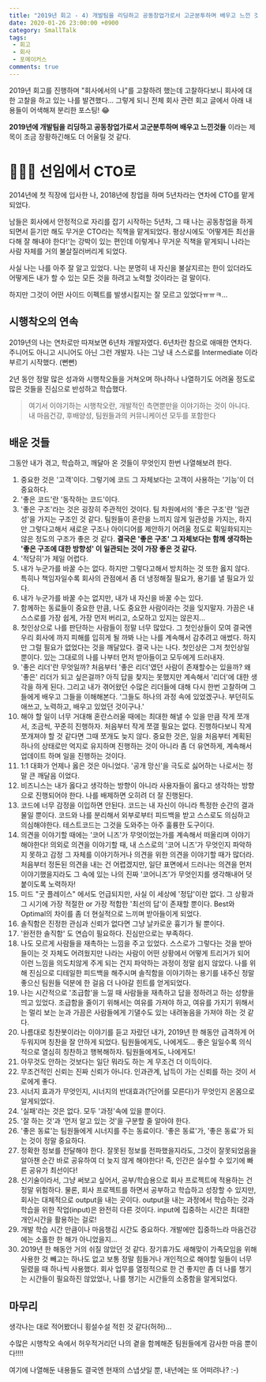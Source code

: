 ```yaml
---
title: "2019년 회고 - 4) 개발팀을 리딩하고 공동창업가로서 고군분투하며 배우고 느낀 것들"
date: 2020-01-26 23:00:00 +0900
category: SmallTalk
tags:
 - 회고
 - 회사
 - 포메이커스
comments: true
---
```


2019년 회고를 진행하며 "회사에서의 나"를 고찰하려 했는데 고찰하다보니 회사에 대한 고찰을 하고 있는 나를 발견했다... 그렇게 되니 전체 회사 관련 회고 글에서 아래 내용들이 어색해져 분리한 포스팅! 😂

**2019년에 개발팀을 리딩하고 공동창업가로서 고군분투하며 배우고 느낀것들** 이라는 제목이 조금 장황하긴해도 더 어울릴 것 같다.

<!-- more -->



# 👩🏻‍💻 선임에서 CTO로

2014년에 첫 직장에 입사한 나, 2018년에 창업을 하며 5년차라는 연차에 CTO를 맡게되었다.

남들은 회사에서 안정적으로 자리를 잡기 시작하는 5년차, 그 때 나는 공동창업을 하게 되면서 듣기만 해도 무거운 CTO라는 직책을 맡게되었다. 평상시에도 '어떻게든 최선을 다해 잘 해내야 한다!'는 강박이 있는 편인데 이렇게나 무거운 직책을 맡게되니 나라는 사람 자체를 거의 불살질러버리게 되었다.

사실 나는 나를 아주 잘 알고 있었다. 나는 분명히 내 자신을 불살지르는 한이 있더라도 어떻게든 내가 할 수 있는 모든 것을 하려고 노력할 것이라는 걸 말이다.

하지만 그것이 어떤 사이드 이펙트를 발생시킬지는 잘 모르고 있었다ㅠㅠㅋ...

## 시행착오의 연속

2019년의 나는 연차로만 따져보면 6년차 개발자였다. 6년차란 참으로 애매한 연차다. 주니어도 아니고 시니어도 아닌 그런 개발자. 나는 그냥 내 스스로를 Intermediate 이라 부르기 시작했다. (뻔뻔)

2년 동안 정말 많은 성과와 시행착오들을 거쳐오며 하나하나 나열하기도 어려울 정도로 많은 것들을 진심으로 반성하고 학습했다.

> 여기서 이야기하는 시행착오란, 개발적인 측면뿐만을 이야기하는 것이 아니다. 내 마음건강, 후배양성, 팀원들과의 커뮤니케이션 모두를 포함한다


## 배운 것들

그동안 내가 겪고, 학습하고, 깨달아 온 것들이 무엇인지 한번 나열해보려 한다.

1. 중요한 것은 '고객'이다. 그렇기에 코드 그 자체보다는 고객이 사용하는 '기능'이 더 중요하다.
2. '좋은 코드'란 '동작하는 코드'이다.
3. '좋은 구조'라는 것은 굉장히 주관적인 것이다. 팀 차원에서의 '좋은 구조'란 '일관성'을 가지는 구조인 것 같다. 팀원들이 혼란을 느끼지 않게 일관성을 가지는, 하지만 그렇다고해서 새로운 구조나 아이디어를 제안하기 어려울 정도로 획일화되지는 않은 정도의 구조가 좋은 것 같다. **결국은 '좋은 구조' 그 자체보다는 함께 생각하는 '좋은 구조에 대한 방향성' 이 일관되는 것이 가장 좋은 것 같다.**
4. '적당히'가 제일 어렵다.
5. 내가 누군가를 바꿀 수는 없다. 하지만 그렇다고해서 방치하는 것 또한 옳지 않다. 특히나 책임자일수록 회사의 관점에서 좀 더 냉정해질 필요가, 용기를 낼 필요가 있다.
6. 내가 누군가를 바꿀 수는 없지만, 내가 내 자신을 바꿀 수는 있다.
7. 함께하는 동료들이 중요한 만큼, 나도 중요한 사람이라는 것을 잊지말자. 가끔은 내 스스로를 가장 쉽게, 가장 먼저 버리고, 소모하고 있지는 않은지...
8. 첫인상으로 나를 판단하는 사람들이 정말 너무 많았다. 그 첫인상들이 모여 결국엔 우리 회사에 까지 피해를 입히게 될 까봐 나는 나를 계속해서 감추려고 애썼다. 하지만 그럴 필요가 없었다는 것을 깨달았다. 결국 나는 나다. 첫인상은 그저 첫인상일 뿐이다. 있는 그대로의 나를 나부터 먼저 받아들이고 모두에게 드러내자.
9. '좋은 리더'란 무엇일까? 처음부터 '좋은 리더'였던 사람이 존재할수는 있을까? 왜 '좋은' 리더가 되고 싶은걸까? 아직 답을 찾지는 못했지만 계속해서 '리더'에 대한 생각을 하게 된다. 그리고 내가 겪어왔던 수많은 리더들에 대해 다시 한번 고찰하며 그들에게 배우고 그들을 이해해본다. '그들도 하나의 과정 속에 있었겠구나. 부던히도 애쓰고, 노력하고, 배우고 있었던 것이구나.'
10. 해야 할 일이 너무 거대해 혼란스러울 때에는 최대한 해낼 수 있을 만큼 작게 쪼개서, 조금씩, 꾸준히 진행하자. 처음부터 작게 쪼갤 필요는 없다. 진행하다보니 작게 쪼개져야 할 것 같다면 그때 쪼개도 늦지 않다. 중요한 것은, 일을 처음부터 계획된 하나의 상태로만 억지로 유지하며 진행하는 것이 아니라 좀 더 유연하게, 계속해서 업데이트 하며 일을 진행하는 것이다.
11. 1:1 대화가 언제나 옳은 것은 아니었다. '공개 망신'을 극도로 싫어하는 나로서는 정말 큰 깨달음 이었다.
12. 비즈니스는 내가 옳다고 생각하는 방향이 아니라 사용자들이 옳다고 생각하는 방향으로 진행되어야 한다. 나를 배제하면 오히려 더 잘 진행된다.
13. 코드에 너무 감정을 이입하면 안된다. 코드는 내 자신이 아니라 특정한 순간의 결과물일 뿐이다. 코드와 나를 분리해서 외부로부터 피드백을 받고 스스로도 의심하고 의심해야한다. 테스트코드는 그것을 도와주는 아주 훌륭한 도구이다.
14. 의견을 이야기할 때에는 '코어 니즈'가 무엇이었는가를 계속해서 떠올리며 이야기 해야한다! 의외로 의견을 이야기할 때, 내 스스로의 '코어 니즈'가 무엇인지 파악하지 못하고 감정 그 자체를 이야기하거나 의견을 위한 의견을 이야기할 때가 많더라. 처음부터 정돈된 의견을 내는 건 어렵겠지만, 일단 표면에서 드러나는 의견을 먼저 이야기했을지라도 그 속에 있는 나의 진짜 '코어니즈'가 무엇인지를 생각해내어 덧붙이도록 노력하자!
15. 미드 "굿 플레이스" 에서도 언급되지만, 사실 이 세상에 '정답'이란 없다. 그 상황과 그 시기에 가장 적절한 or 가장 적합한 '최선의 답'이 존재할 뿐이다. Best와 Optimal의 차이를 좀 더 현실적으로 느끼며 받아들이게 되었다.
16. 솔직함은 진정한 관심과 신뢰가 없다면 그냥 날카로운 흉기가 될 뿐이다.
17. '완전한 솔직함' 도 연습이 필요하다. 진심만으로는 부족하다.
18. 나도 모르게 사람들을 재촉하는 느낌을 주고 있었다. 스스로가 그렇다는 것을 받아들이는 것 자체도 어려웠지만 나라는 사람이 어떤 상황에서 어떻게 트리거가 되어 이런 느낌을 의도치않게 주게 되는 건지 파악하는 과정이 정말 쉽지 않았다. 나를 위해 진심으로 디테일한 피드백을 해주시며 솔직함을 이야기하는 용기를 내주신 정말 좋으신 팀원들 덕분에 한 걸음 더 나아갈 힌트를 얻게되었다.
19. 나는 시간적으로 '조급함'을 느낄 때 사람들을 재촉하고 답을 정하려고 하는 성향을 띄고 있었다. 조급함을 줄이기 위해서는 여유를 가져야 하고, 여유를 가지기 위해서는 멀리 보는 눈과 가끔은 사람들에게 기댈수도 있는 내려놓음을 가져야 하는 것 같다.
20. 나름대로 칭찬봇이라는 이야기를 듣고 자랐던 내가, 2019년 한 해동안 급격하게 어두워지며 칭찬을 잘 안하게 되었다. 팀원들에게도, 나에게도... 좋은 일일수록 의식적으로 열심히 칭찬하고 행복해하자. 팀원들에게도, 나에게도!
21. 아무것도 안하는 것보다는 일단 뭐라도 하는 게 무조건 더 이득이다.
22. 무조건적인 신뢰는 진짜 신뢰가 아니다. 인과관계, 납득이 가는 신뢰를 하는 것이 서로에게 좋다.
23. 시너지 효과가 무엇인지, 시너지의 반대효과(?단어를 모른다)가 무엇인지 온몸으로 알게되었다.
24. '실패'라는 것은 없다. 모두 '과정'속에 있을 뿐이다.
25. '잘 하는 것'과 '먼저 알고 있는 것'을 구분할 줄 알아야 한다.
26. '좋은 동료'는 팀원들에게 시너지를 주는 동료이다. '좋은 동료'가, '좋은 동료'가 되는 것이 정말 중요하다.
27. 정확한 정보를 전달해야 한다. 잘못된 정보를 전파했을지라도, 그것이 잘못되었음을 알아챈 순간 바로 공유하여 더 늦지 않게 해야한다! 즉, 인간은 실수할 수 있기에 빠른 공유가 최선이다!
28. 신기술이라서, 그냥 써보고 싶어서, 공부/학습용으로 회사 프로젝트에 적용하는 건 정말 위험하다. 물론, 회사 프로젝트를 하면서 공부하고 학습하고 성장할 수 있지만, 회사는 대체적으로 output을 내는 곳이다. output을 내는 과정에서 학습하는 것과 학습을 위한 작업(input)은 완전히 다른 것이다. input에 집중하는 시간은 최대한 개인시간을 활용하는 걸로!
29. 개발 학습 시간 만큼이나 마음챙김 시간도 중요하다. 개발에만 집중하느라 마음건강에는 소홀한 한 해가 아니었을지...
30. 2019년 한 해동안 거의 쉬질 않았던 것 같다. 장기휴가도 새해맞이 가족모임을 위해 사용한 것 빼고는 하나도 없고 보통 정말 힘들거나 개인적으로 해야할 일들이 너무 밀렸을 때 하나씩 사용했다. 회사 업무를 열정적으로 한 건 좋지만 좀 더 나를 챙기는 시간들이 필요하진 않았었나, 나를 챙기는 시간들의 소중함을 알게되었다.

## 마무리

생각나는 대로 적어봤더니 횡설수설 적힌 것 같다(허허)...

수많은 시행착오 속에서 허우적거리던 나의 곁을 함께해준 팀원들에게 감사한 마음 뿐이다!!!!

여기에 나열해둔 내용들도 결국엔 현재의 스냅샷일 뿐, 내년에는 또 어떠려나? :-)